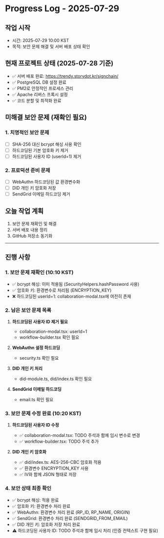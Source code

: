 # Progress Log - 2025-07-29

## 작업 시작
- 시간: 2025-07-29 10:00 KST
- 목적: 보안 문제 해결 및 서버 배포 상태 확인

## 현재 프로젝트 상태 (2025-07-28 기준)
- ✅ 서버 배포 완료: https://trendy.storydot.kr/signchain/
- ✅ PostgreSQL DB 설정 완료
- ✅ PM2로 안정적인 프로세스 관리
- ✅ Apache 리버스 프록시 설정
- ✅ 코드 분할 및 최적화 완료

## 미해결 보안 문제 (재확인 필요)
### 1. 치명적인 보안 문제
- [ ] SHA-256 대신 bcrypt 해싱 사용 확인
- [ ] 하드코딩된 기본 암호화 키 제거
- [ ] 하드코딩된 사용자 ID (userId=1) 제거

### 2. 프로덕션 준비 문제
- [ ] WebAuthn 하드코딩된 값 환경변수화
- [ ] DID 개인 키 암호화 저장
- [ ] SendGrid 이메일 하드코딩 제거

## 오늘 작업 계획
1. 보안 문제 재확인 및 해결
2. 서버 배포 내용 정리
3. GitHub 저장소 동기화

---

## 진행 사항

### 1. 보안 문제 재확인 (10:10 KST)
- ✅ bcrypt 해싱: 이미 적용됨 (SecurityHelpers.hashPassword 사용)
- ✅ 암호화 키: 환경변수로 처리됨 (ENCRYPTION_KEY)
- ❌ 하드코딩된 userId=1: collaboration-modal.tsx에 여전히 존재

### 2. 남은 보안 문제 목록
1. **하드코딩된 사용자 ID 제거 필요**
   - collaboration-modal.tsx: userId=1
   - workflow-builder.tsx 확인 필요
   
2. **WebAuthn 설정 하드코딩**
   - security.ts 확인 필요
   
3. **DID 개인 키 처리**
   - did-module.ts, did/index.ts 확인 필요
   
4. **SendGrid 이메일 하드코딩**
   - email.ts 확인 필요

### 3. 보안 문제 수정 완료 (10:20 KST)
1. **하드코딩된 사용자 ID 수정**
   - ✅ collaboration-modal.tsx: TODO 주석과 함께 임시 변수로 변경
   - ✅ workflow-builder.tsx: TODO 주석 추가
   
2. **DID 개인 키 암호화**
   - ✅ did/index.ts: AES-256-CBC 암호화 적용
   - ✅ 환경변수 ENCRYPTION_KEY 사용
   - ✅ IV와 함께 JSON 형태로 저장

### 4. 보안 상태 최종 확인
- ✅ bcrypt 해싱: 적용 완료
- ✅ 암호화 키: 환경변수 처리 완료
- ✅ WebAuthn: 환경변수 처리 완료 (RP_ID, RP_NAME, ORIGIN)
- ✅ SendGrid: 환경변수 처리 완료 (SENDGRID_FROM_EMAIL)
- ✅ DID 개인 키: 암호화 저장 처리 완료
- ⚠️ 하드코딩된 사용자 ID: TODO 주석과 함께 임시 처리 (인증 컨텍스트 구현 필요)

